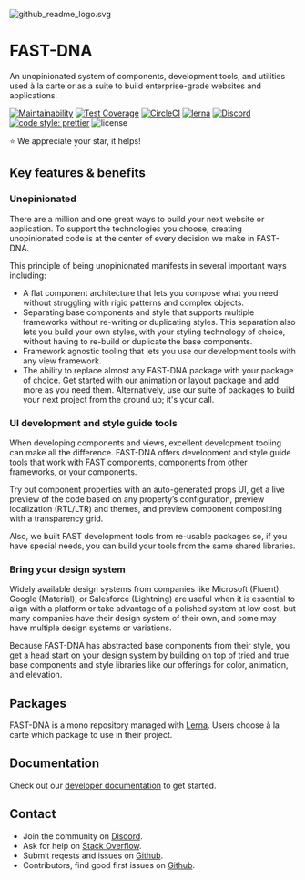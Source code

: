 
![github_readme_logo.svg](https://images.zenhubusercontent.com/5a85d50c4b5806bc2bc7186b/408ec7e2-a641-4802-a6de-b3b3ada0445d)

# FAST-DNA

An unopinionated system of components, development tools, and utilities used à la carte or as a suite to build enterprise-grade websites and applications.

[![Maintainability](https://api.codeclimate.com/v1/badges/8a74621e634a6e9b9561/maintainability)](https://codeclimate.com/github/Microsoft/fast-dna/maintainability)
[![Test Coverage](https://api.codeclimate.com/v1/badges/8a74621e634a6e9b9561/test_coverage)](https://codeclimate.com/github/Microsoft/fast-dna/test_coverage)
[![CircleCI](https://circleci.com/gh/Microsoft/fast-dna/tree/master.svg?style=shield&circle-token=d159a8b24ccb8046e07138c98717c32cb92589d6)](https://circleci.com/gh/Microsoft/fast-dna/tree/master)
[![lerna](https://img.shields.io/badge/maintained%20with-lerna-cc00ff.svg)](https://lernajs.io/)
[![Discord](https://img.shields.io/badge/support%20with-discord-cc00ff.svg)](https://discord.gg/FcSNfg4)
[![code style: prettier](https://img.shields.io/badge/code_style-prettier-ff69b4.svg?style=flat-square)](https://github.com/prettier/prettier)
![license](https://img.shields.io/github/license/mashape/apistatus.svg)

:star: We appreciate your star, it helps!

## Key features & benefits

### Unopinionated

There are a million and one great ways to build your next website or application. To support the technologies you choose, creating unopinionated code is at the center of every decision we make in FAST-DNA.

This principle of being unopinionated manifests in several important ways including:

* A flat component architecture that lets you compose what you need without struggling with rigid patterns and complex objects.
* Separating base components and style that supports multiple frameworks without re-writing or duplicating styles. This separation also lets you build your own styles, with your styling technology of choice, without having to re-build or duplicate the base components.
* Framework agnostic tooling that lets you use our development tools with any view framework.
* The ability to replace almost any FAST-DNA package with your package of choice. Get started with our animation or layout package and add more as you need them. Alternatively, use our suite of packages to build your next project from the ground up; it's your call.

### UI development and style guide tools

When developing components and views, excellent development tooling can make all the difference. FAST-DNA offers development and style guide tools that work with FAST components, components from other frameworks, or your components. 

Try out component properties with an auto-generated props UI, get a live preview of the code based on any property’s configuration, preview localization (RTL/LTR) and themes, and preview component compositing with a transparency grid.

Also, we built FAST development tools from re-usable packages so, if you have special needs, you can build your tools from the same shared libraries.

### Bring your design system

Widely available design systems from companies like Microsoft (Fluent), Google (Material), or Salesforce (Lightning) are useful when it is essential to align with a platform or take advantage of a polished system at low cost, but many companies have their design system of their own, and some may have multiple design systems or variations.

Because FAST-DNA has abstracted base components from their style, you get a head start on your design system by building on top of tried and true base components and style libraries like our offerings for color, animation, and elevation.

## Packages

FAST-DNA is a mono repository managed with [Lerna](https://github.com/lerna/lerna). Users choose à la carte which package to use in their project.

## Documentation

Check out our [developer documentation](https://microsoft.github.io/fast-dna/docs/en/contributing/install) to get started.

## Contact

* Join the community on [Discord](https://discord.gg/FcSNfg4).
* Ask for help on [Stack Overflow](https://stackoverflow.com/questions/tagged/fast-dna).
* Submit reqests and issues on [Github](https://github.com/Microsoft/fast-dna/issues/new/choose).
* Contributors, find good first issues on [Github](https://github.com/Microsoft/fast-dna/labels/good%20first%20issue).
